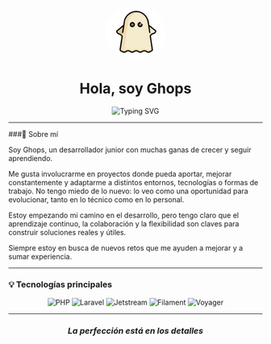 <p align="center">
  <img src="ghops.png" width="120" style="border-radius: 50%;" alt="Avatar de Ghops">
</p>

<h1 align="center">Hola, soy Ghops</h1>

<p align="center">
  <img src="https://readme-typing-svg.demolab.com?font=Fira+Code&size=22&pause=1000&color=7F00FF&center=true&vCenter=true&width=440&lines=Minimalismo+con+estilo.;Estilo+que+comunica+solo.;Codigo+que+inspira." alt="Typing SVG" />
</p>


---
###🧠 Sobre mí

Soy Ghops, un desarrollador junior con muchas ganas de crecer y seguir aprendiendo.

Me gusta involucrarme en proyectos donde pueda aportar, mejorar constantemente y adaptarme a distintos entornos, tecnologías o formas de trabajo. No tengo miedo de lo nuevo: lo veo como una oportunidad para evolucionar, tanto en lo técnico como en lo personal.

Estoy empezando mi camino en el desarrollo, pero tengo claro que el aprendizaje continuo, la colaboración y la flexibilidad son claves para construir soluciones reales y útiles.

Siempre estoy en busca de nuevos retos que me ayuden a mejorar y a sumar experiencia.

---

### 💡 Tecnologías principales

<p align="center">
  <img src="https://img.shields.io/badge/PHP-777BB4?style=for-the-badge&logo=php&logoColor=white" alt="PHP"/>
  <img src="https://img.shields.io/badge/Laravel-FF2D20?style=for-the-badge&logo=laravel&logoColor=white" alt="Laravel"/>
  <img src="https://img.shields.io/badge/Jetstream-4B5563?style=for-the-badge&logo=laravel&logoColor=white" alt="Jetstream"/>
  <img src="https://img.shields.io/badge/Filament-0EA5E9?style=for-the-badge&logo=filament&logoColor=white" alt="Filament"/>
  <img src="https://img.shields.io/badge/Voyager-23B5D3?style=for-the-badge&logo=laravel&logoColor=white" alt="Voyager"/>
</p>

 ---

<h3 align="center"><i>La perfección está en los detalles</i></h3>


